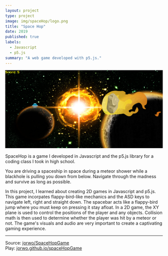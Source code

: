 ```yaml
---
layout: project
type: project
image: img/spaceHop/logo.png
title: "Space Hop"
date: 2019
published: true
labels:
  - Javascript
  - p5.js
summary: "A web game developed with p5.js."
---
```


<img class="img-fluid" src="../img/spaceHop/view1.png">

SpaceHop is a game I developed in Javascript and the p5.js library for a coding class I took in high school.

You are driving a spaceship in space during a meteor shower while a blackhole is pulling you down from below. Navigate through the madness and survive as long as possible.

In this project, I learned about creating 2D games in Javascript and p5.js. This game incorpates flappy-bird-like mechanics and the ASD keys to navigate left, right and straight down. The spacebar acts like a flappy-bird jump where you must keep on pressing it stay afloat. In a 2D game, the XY plane is used to control the positions of the player and any objects. Collision math is then used to determine whether the player was hit by a meteor or not. The game's visuals and audio are very important to create a captivating gaming experience.

<hr>

Source: <a href="https://github.com/JorWo/SpaceHopGame"><i class="large github icon"></i>jorwo/SpaceHopGame</a><br>
Play: <a href="https://jorwo.github.io/SpaceHopGame">jorwo.github.io/spaceHopGame</a>
